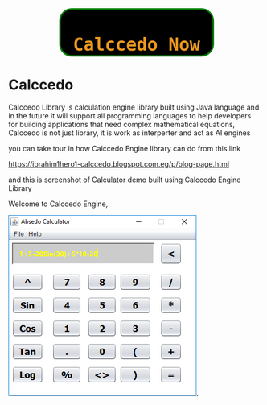 
  <div style="width: 60%;height: 90px;border: 3px solid green;background-color: black;margin-left: 20%;cursor: pointer;border-radius: 25px;" onclick="window.open('https://calccedo.herokuapp.com/','_blank');" onmouseover="this.style.backgroundColor= 'white'" onmouseout ="this.style.backgroundColor= 'black'">
            <h1 align="center" style="color: #ec971f;font-size: 35px;font-weight: bold;font-family: monospace;">  Calccedo Now </h1>
        </div>

# Calccedo
Calccedo Library is calculation engine library built using Java language and in the future it will support all programming languages to help developers for building applications that need complex mathematical equations, Calccedo is not just library, it is work as interperter and act as AI engines



you can take tour in how Calccedo Engine library can do from this link

https://ibrahim1hero1-calccedo.blogspot.com.eg/p/blog-page.html





and this is screenshot of Calculator demo built using Calccedo Engine Library

Welcome to Calccedo Engine,

![alt tag](https://raw.githubusercontent.com/ibrahim1hero1/calccedo/master/readme/images/2017-02-03_001636.png).   


